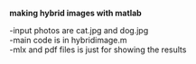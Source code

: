 
<b>making hybrid images with matlab</b><br>

-input photos are cat.jpg and dog.jpg<br>
-main code is in hybridimage.m<br>
-mlx and pdf files is just for showing the results<br>

